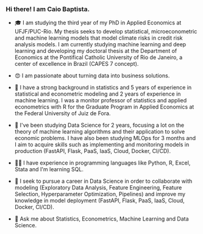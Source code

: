 ### Hi there! I am Caio Baptista.


- 🎓 I am studying the third year of my PhD in Applied Economics at UFJF/PUC-Rio. My thesis seeks to develop statistical, microeconometric and machine learning models that model climate risks in credit risk analysis models. I am currently studying machine learning and deep learning and developing my doctoral thesis at the Department of Economics at the Pontifical Catholic University of Rio de Janeiro, a center of excellence in Brazil (CAPES 7 concept).

- 😍 I am passionate about turning data into business solutions. 

- 👣 I have a strong background in statistics and 5 years of experience in statistical and econometric modeling and 2 years of experience in machine learning. I was a monitor professor of statistics and applied econometrics with R for the Graduate Program in Applied Economics at the Federal University of Juiz de Fora. 

- 🔭 I've been studying Data Science for 2 years, focusing a lot on the theory of machine learning algorithms and their application to solve economic problems. I have also been studying MLOps for 3 months and I aim to acquire skills such as implementing and monitoring models in production (FastAPI, Flask, PaaS, IaaS, Cloud, Docker, CI/CD).

- 🧑‍💻 I have experience in programming languages like Python, R, Excel, Stata and I'm learning SQL.

- 👔 I seek to pursue a career in Data Science in order to collaborate with modeling (Exploratory Data Analysis, Feature Engineering, Feature Selection, Hyperparameter Optimization, Pipelines) and improve my knowledge in model deployment (FastAPI, Flask, PaaS, IaaS, Cloud, Docker, CI/CD).

- 💬 Ask me about Statistics, Econometrics, Machine Learning and Data Science.
